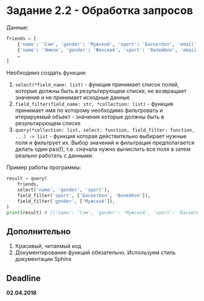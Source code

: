 # Задание 2.2 - Обработка запросов

Данные: ​

```python
​friends = [​​​
    {'name': 'Сэм', 'gender': 'Мужской', 'sport': 'Баскетбол', 'email': 'email@email.com'}, ​​
    {'name': 'Эмили', 'gender': 'Женский', 'sport': 'Волейбол', 'email': 'email1@email1.com'}, ​​​
    …​​​
]​
```

Необходимо создать функции:
1. `select(*field_name: list)` - функция принимает список полей, которые должны быть в результирующем списке, не возвращает значения и не принимает исходные данные
2. `field_filter(field_name: str, *collection: list)` - функция принимает имя по которому необходимо фильтровать и итерируемый объект - значения которые должны быть в результирующем списке
3. `query(*collection: list, select: function, field_filter: function, ...) -> list` - функция которая действительно выбирает нужные поля и фильтрует их. Выбор значений и фильтрация предполагается делать один раз(!), т.е. сначала нужно вычислить все поля а затем реально работать с данными.

Пример работы программы:​

```python
result = query(​​​
    friends,​​​
    select('name', 'gender', 'sport'),​​​
    field_filter('sport', ['Баскетбол', 'Волейбол']),​​​
    field_filter('gender', ['Мужской']),​​​
)​
print(result) # [{'name': 'Сэм', 'gender': 'Мужской', 'sport': 'Баскетбол'}, ​​​​]
```

## Дополнительно

1. Красивый, читаемый код
2. Документирование функций обязательно. Используем стиль документации Sphinx

## Deadline
**02.04.2018**